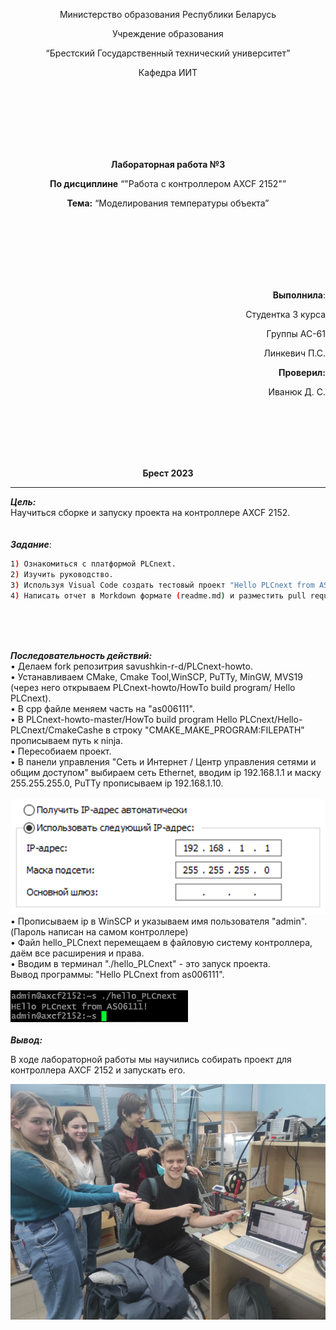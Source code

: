<p align="center">Министерство образования Республики Беларусь</p>
<p align="center">Учреждение образования</p>
<p align="center">“Брестский Государственный технический университет”</p>
<p align="center">Кафедра ИИТ</p>
<br><br><br><br><br><br>
<p align="center"><strong>Лабораторная работа №3</strong></p>
<p align="center"><strong>По дисциплине</strong> “"Работа с контроллером AXCF 2152"”</p>
<p align="center"><strong>Тема:</strong> “Моделирования температуры объекта”</p>
<br><br><br><br><br><br>
<p align="right"><strong>Выполнила</strong>:</p>
<p align="right">Студентка 3 курса</p>
<p align="right">Группы АС-61</p>
<p align="right">Линкевич П.С.</p>
<p align="right"><strong>Проверил:</strong></p>
<p align="right">Иванюк Д. С.</p>
<br><br><br><br><br>
<p align="center"><strong>Брест 2023</strong></p>

---
***Цель:***
<br>
Научиться сборке и запуску проекта на контроллере AXCF 2152.
<br><br><br>
***Задание***:
<br>
``` bash
1) Ознакомиться с платформой PLCnext.
2) Изучить руководство.
3) Используя Visual Code создать тестовый проект "Hello PLCnext from AS006111!", собрать его и продемонстрировать работоспособность на тестовом контроллере.
4) Написать отчет в Morkdown формате (readme.md) и разместить pull request в следующем каталоге: trunk\as0006111\task_03\doc.
```
<br><br><br>

***Последовательность действий:***
<br>
• Делаем fork репозитрия savushkin-r-d/PLCnext-howto.<br>
• Устанавливаем CMake, Cmake Tool,WinSCP, PuTTy, MinGW, MVS19 (через него открываем PLCnext-howto/HowTo build program/ Hello PLCnext).<br>
• В cpp файле меняем часть на "as006111".<br>
• В PLCnext-howto-master/HowTo build program Hello PLCnext/Hello-PLCnext/CmakeCashe в строку "CMAKE_MAKE_PROGRAM:FILEPATH" прописываем путь к ninja.<br>
• Пересобиаем проект.<br>
• В панели управления "Сеть и Интернет / Центр управления сетями и общим доступом" выбираем  сеть Ethernet, вводим ip 192.168.1.1 и маску 255.255.255.0, PuTTy прописываем ip 192.168.1.10.<br>
<br>
![](../../images/Connection.png)
<br>
• Прописываем ip в WinSCP и указываем имя пользователя "admin".(Пароль написан на самом контроллере)<br>
• Файл hello_PLCnext перемещаем в файловую систему контроллера, даём все расширения и права. <br>
• Вводим в терминал "./hello_PLCnext" - это запуск проекта. <br>
Вывод программы: "Hello PLCnext from as006111". <br><br>
![](../../images/Conclusion.png)
<br><br>
<strong><em>Вывод:</em></strong>
<p>В ходе лабораторной работы мы научились собирать проект для контроллера AXCF 2152 и запускать его. </p>

![](../../images/Laboratory.png)

